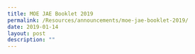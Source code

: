 ```yaml
---
title: MOE JAE Booklet 2019
permalink: /Resources/announcements/moe-jae-booklet-2019/
date: 2019-01-14
layout: post
description: ""
---
```

